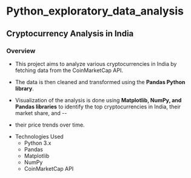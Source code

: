 # Python_exploratory_data_analysis
## Cryptocurrency Analysis in India
### Overview
- This project aims to analyze various cryptocurrencies in India by fetching data from the CoinMarketCap API.
* The data is then cleaned and transformed using the **Pandas Python library**.
+ Visualization of the analysis is done using **Matplotlib, NumPy, and Pandas libraries** to identify the top cryptocurrencies in India, their market share, and -- 
- their price trends over time.
* Technologies Used
  - Python 3.x
  -  Pandas
  -  Matplotlib
  -  NumPy
  -  CoinMarketCap API
